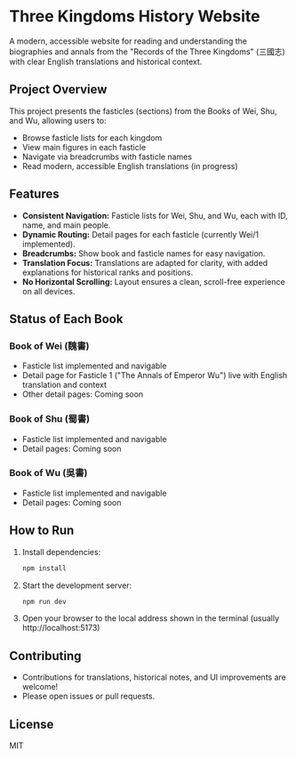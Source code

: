 # Three Kingdoms History Website

A modern, accessible website for reading and understanding the biographies and annals from the "Records of the Three Kingdoms" (三國志) with clear English translations and historical context.

## Project Overview
This project presents the fasticles (sections) from the Books of Wei, Shu, and Wu, allowing users to:
- Browse fasticle lists for each kingdom
- View main figures in each fasticle
- Navigate via breadcrumbs with fasticle names
- Read modern, accessible English translations (in progress)

## Features
- **Consistent Navigation:** Fasticle lists for Wei, Shu, and Wu, each with ID, name, and main people.
- **Dynamic Routing:** Detail pages for each fasticle (currently Wei/1 implemented).
- **Breadcrumbs:** Show book and fasticle names for easy navigation.
- **Translation Focus:** Translations are adapted for clarity, with added explanations for historical ranks and positions.
- **No Horizontal Scrolling:** Layout ensures a clean, scroll-free experience on all devices.

## Status of Each Book

### Book of Wei (魏書)
- Fasticle list implemented and navigable
- Detail page for Fasticle 1 ("The Annals of Emperor Wu") live with English translation and context
- Other detail pages: Coming soon

### Book of Shu (蜀書)
- Fasticle list implemented and navigable
- Detail pages: Coming soon

### Book of Wu (吳書)
- Fasticle list implemented and navigable
- Detail pages: Coming soon

## How to Run
1. Install dependencies:
   ```sh
   npm install
   ```
2. Start the development server:
   ```sh
   npm run dev
   ```
3. Open your browser to the local address shown in the terminal (usually http://localhost:5173)

## Contributing
- Contributions for translations, historical notes, and UI improvements are welcome!
- Please open issues or pull requests.

## License
MIT
